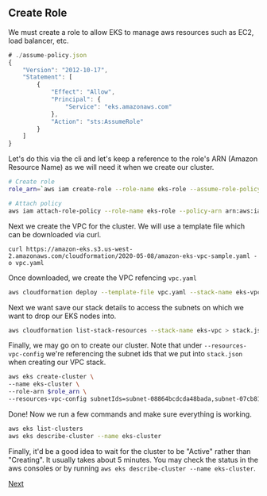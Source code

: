 ## Create Role

We must create a role to allow EKS to manage aws resources such as EC2, load balancer, etc.

```javascript
# ./assume-policy.json
{
    "Version": "2012-10-17",
    "Statement": [
        {
            "Effect": "Allow",
            "Principal": {
                "Service": "eks.amazonaws.com"
            },
            "Action": "sts:AssumeRole"
        }
    ]
}
```

Let's do this via the cli and let's keep a reference to the role's ARN (Amazon Resource Name) as we will need it when we create our cluster.

```bash
# Create role
role_arn=`aws iam create-role --role-name eks-role --assume-role-policy-document file://assume-policy.json | jq .Role.Arn | sed s/\"//g`

# Attach policy
aws iam attach-role-policy --role-name eks-role --policy-arn arn:aws:iam::aws:policy/AmazonEKSClusterPolicy
```

Next we create the VPC for the cluster. We will use a template file which can be downloaded via curl.

`curl https://amazon-eks.s3.us-west-2.amazonaws.com/cloudformation/2020-05-08/amazon-eks-vpc-sample.yaml -o vpc.yaml`

Once downloaded, we create the VPC refencing `vpc.yaml`

```bash
aws cloudformation deploy --template-file vpc.yaml --stack-name eks-vpc
```

Next we want save our stack details to access the subnets on which we want to drop our EKS nodes into.

```bash
aws cloudformation list-stack-resources --stack-name eks-vpc > stack.json
```

Finally, we may go on to create our cluster. Note that under `--resources-vpc-config` we're referencing the subnet ids that we put into `stack.json` when creating our VPC stack.

```bash
aws eks create-cluster \
--name eks-cluster \
--role-arn $role_arn \
--resources-vpc-config subnetIds=subnet-08864bcdcda48bada,subnet-07cb81d15326fa5ba,subnet-0d6e64ceabab76e60,securityGroupIds=sg-0e69b4c370e590564,endpointPublicAccess=true,endpointPrivateAccess=false
```

Done! Now we run a few commands and make sure everything is working.

```bash
aws eks list-clusters
aws eks describe-cluster --name eks-cluster
```

Finally, it'd be a good idea to wait for the cluster to be "Active" rather than "Creating". It usually takes about 5 minutes. You may check the status in the aws consoles or by running `aws eks describe-cluster --name eks-cluster`.

[Next](https://github.com/Jonroslu/KnowledgeBase/blob/master/aws/aws-eks-setup/3-access-cluster.md)